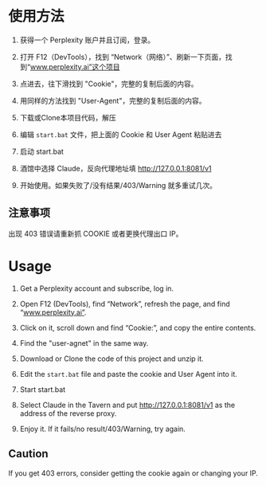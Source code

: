 # 使用方法

1. 获得一个 Perplexity 账户并且订阅，登录。

2. 打开 F12（DevTools），找到 “Network（网络）”、刷新一下页面，找到“www.perplexity.ai”这个项目

3. 点进去，往下滑找到 "Cookie"，完整的复制后面的内容。

4. 用同样的方法找到 "User-Agent"，完整的复制后面的内容。

5. 下载或Clone本项目代码，解压

6. 编辑 `start.bat` 文件，把上面的 Cookie 和 User Agent 粘贴进去

7. 启动 start.bat

8. 酒馆中选择 Claude，反向代理地址填 http://127.0.0.1:8081/v1

9. 开始使用。如果失败了/没有结果/403/Warning 就多重试几次。

## 注意事项

出现 403 错误请重新抓 COOKIE 或者更换代理出口 IP。

# Usage

1. Get a Perplexity account and subscribe, log in.

2. Open F12 (DevTools), find “Network”, refresh the page, and find “www.perplexity.ai”.

3. Click on it, scroll down and find “Cookie:”, and copy the entire contents.

4. Find the "user-agnet" in the same way.

5. Download or Clone the code of this project and unzip it.

6. Edit the `start.bat` file and paste the cookie and User Agent into it.

7. Start start.bat

8. Select Claude in the Tavern and put http://127.0.0.1:8081/v1 as the address of the reverse proxy.

9. Enjoy it. If it fails/no result/403/Warning, try again.

## Caution

If you get 403 errors, consider getting the cookie again or changing your IP.